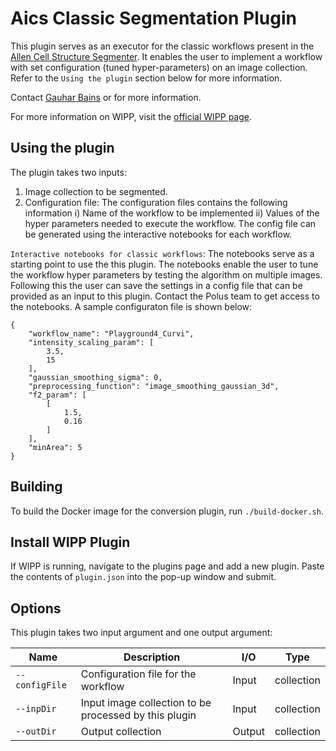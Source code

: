 # Aics Classic Segmentation Plugin

This plugin serves as an executor for the classic workflows present in the [Allen Cell Structure Segmenter](https://www.allencell.org/segmenter.html). It enables the user to implement a workflow with set configuration (tuned hyper-parameters) on an image collection. Refer to the `Using the plugin` section below for more information.

Contact [Gauhar Bains](mailto:gauhar.bains@labshare.org) or for more information.

For more information on WIPP, visit the [official WIPP page](https://isg.nist.gov/deepzoomweb/software/wipp).

## Using the plugin  
The plugin takes two inputs:  
1. Image collection to be segmented.
2. Configuration file: The configuration files contains the following information i) Name of the workflow to be implemented ii) Values of the hyper parameters needed to execute the workflow. The config file can be generated using the interactive notebooks for each workflow.  
  
`Interactive notebooks for classic workflows`: The notebooks serve as a starting point to use the this plugin. The notebooks enable the user to tune the workflow hyper parameters by testing the algorithm on multiple images. Following this the user can save the settings in a config file that can be provided as an input to this plugin. Contact the Polus team to get access to the notebooks. A sample configuraton file is shown below:    
```
{
    "workflow_name": "Playground4_Curvi",
    "intensity_scaling_param": [
        3.5,
        15
    ],
    "gaussian_smoothing_sigma": 0,
    "preprocessing_function": "image_smoothing_gaussian_3d",
    "f2_param": [
        [
            1.5,
            0.16
        ]
    ],
    "minArea": 5
}
```

## Building

To build the Docker image for the conversion plugin, run
`./build-docker.sh`.

## Install WIPP Plugin

If WIPP is running, navigate to the plugins page and add a new plugin. Paste the contents of `plugin.json` into the pop-up window and submit.

## Options

This plugin takes two input argument and one output argument:

| Name          | Description             | I/O    | Type   |
|---------------|-------------------------|--------|--------|
| `--configFile` | Configuration file for the workflow | Input | collection |
| `--inpDir` | Input image collection to be processed by this plugin | Input | collection |
| `--outDir` | Output collection | Output | collection |

